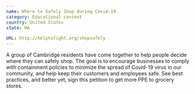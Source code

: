 ```yaml
---
name: Where to Safely Shop during Covid-19
category: Educational content
country: United States
state: MA

URL: http://helptofight.org/shopsafely
---
```


A group of Cambridge residents have come together to help people decide where they can safely shop. The goal is to encourage businesses to comply with containment policies to minimize the spread of Covid-19 virus in our community, and help keep their customers and employees safe. See best practices, and better yet, sign this petition to get more PPE to grocery stores.